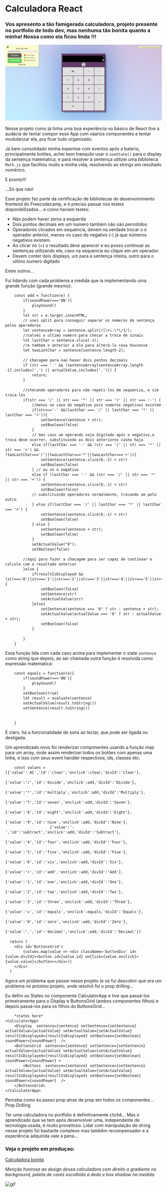 # Calculadora React

### Vos apresento a tão famigerada calculadora, projeto presente no portfolio de todo dev, mas nenhuma tão bonita quanto a minha! Nossa como ela ficou linda !!!

![screenshot](calc_react.png)

Nesse projeto como já tinha uma boa experiência no básico de React tive a audácia de tentar compor esse App com váarios componentes e tentar modularizar ela, pra ficar tudo organizado.

Já bem consolidado minha expertise com eventos após a bateria, principalmente botões, achei bem tranquilo usar o `useState()` para o display da sentença matematica, e para resolver a sentença utilizei uma biblioteca `Math.js` que facilitou muito a minha vida, resolvendo as strings em resultado numérico.

E pronto!!! 

...Só que não!

Esse projeto faz parte da certificação de bibliotecas de desenvolvimento frontend do Freecodecamp, e é preciso passar nos testes disponibilizados... e como haviam testes:

- Não podem haver zeros a esquerda
- Dois pontos decimais em um numero também não são permitidos
- Operadores clicados em sequencia, devem na verdade trocar o o operador anterior, menos no caso do negativo (-) já que números negativos existem.
- Ao clicar no (=) o resultado deve aparecer e eu posso continuar as sentenças utilizando ele, caso na sequencia eu clique em um operador.
- Devem conter dois displays, um para a sentença inteira, outro para o ultimo numero digitado

Entre outros...

Fui lidando com cada problema a medida que ia implementando uma grande função (grande mesmo):

```
    const add = function(e) {
        if(soundPower==='ON'){
            playSound()
        }
        let str = e.target.innerHTML;
        // usei split para conseguir separar os numeros da sentença pelos operadores
        let sentenceArray = sentence.split(/[\+\-\*\/]/);
        //salvei o ultimo numero para checar a troca de sinais
        let lastChar = sentence.slice(-1);
        //e tambem o anterior a ele para alterá-lo casa houvesse
        let twoLastChar = sentence[sentence.length-2];

        // checagem para nao haver dois pontos decimais
        if (str === '.' && (sentenceArray[sentenceArray.length -1].includes('.') || actualValue.includes('.'))) {
            return;
        }
    
        //checando operadores para não repeti-los em sequencia, e sim troca-los
        if(str === '/' || str === '*' || str === '+' || str === '-') {
            //menos no caso do negativo pois numeros negativos existem
            if(str==='-' &&(lastChar === '/' || lastChar === '*' || lastChar === '+')){
                setSentence(sentence + str);
                setBoolean(false)
            }
            // mas caso um operando seja digitado após o negativo,a troca deve ocorrer, substituindo os dois anteriores casho haja
            else if(lastChar === '-' && (str === '/' || str === '*' || str === '+') && (twoLastChar==='/'||twoLastChar==='*'||twoLastChar==='+')){
                setSentence(sentence.slice(0,-2) + str)
                setBoolean(false)
            } // ou só o negativo
            else if (lastChar === '-' && (str === '/' || str === '*' || str === '+')) {
                setSentence(sentence.slice(0,-1) + str)
                setBoolean(false)
            // substituindo operadores normalmente, trocando um pelo outro
            } else if(lastChar === '/' || lastChar === '*' || lastChar === '+') {
                setSentence(sentence.slice(0,-1) + str)
                setBoolean(false)
            } else {
                setSentence(sentence + str);
                setBoolean(false)
            }
            setActualValue("0");
            setBoolean(false)

        //aqui para fazer a chacagem para ser capaz de continuar o calculo com o resultado anterior
        }else {
            if(resultIsDisplayed && (str==='0'||str==='1'||str==='2'||str==='3'||str==='4'||str==='5'||str==='6'||str==='7'||str==='8'||str==='9')){
                setBoolean(false)
                setSentence(str)
                setActualValue(str)  
            }else{
                setSentence(sentence === '0' ? str : sentence + str);
                setActualValue(actualValue === '0' ? str : actualValue + str);
                setBoolean(false)
            }

        }
    }
```
Essa função lida com cada caso acima para implementar o state `sentence` como string que depois, ao ser chamada outra função é resolvida como expressão matematica:
```
    const equals = function(e){
        if(soundPower==='ON'){
            playSound()
        }
        setBoolean(true)
        let result = evaluate(sentence)
        setActualValue(result.toString())
        setSentence(result.toString())
       
        
    }
```
E claro, há a funcionalidade de sons ao teclar, que pode ser ligada ou desligada.

Um aprendizado novo foi renderizar componentes usando a função map para um array, onde assim renderizei todos os botôes com apenas uma linha, e isso com seus event handler respectivos, ids, classes etc:
```
    const values = [{'value':'AC','id':'clear','onclick':clear,'divId':'Clear'},
                    {'value':'/','id':'divide','onclick':add,'divId':'Divide'},
                    {'value':'*','id':'multiply','onclick':add,'divId':'Multiply'},
                    {'value':'7','id':'seven','onclick':add,'divId':'Seven'},
                    {'value':'8','id':'eight','onclick':add,'divId':'Eight'},
                    {'value':'9','id':'nine','onclick':add,'divId':'Nine'},
                    {'value':'-','id':'subtract','onclick':add,'divId':'Subtract'},
                    {'value':'4','id':'four','onclick':add,'divId':'Four'},
                    {'value':'5','id':'five','onclick':add,'divId':'Five'},
                    {'value':'6','id':'six','onclick':add,'divId':'Six'},
                    {'value':'+','id':'add','onclick':add,'divId':'Add'},
                    {'value':'1','id':'one','onclick':add,'divId':'One'},
                    {'value':'2','id':'two','onclick':add,'divId':'Two'},
                    {'value':'3','id':'three','onclick':add,'divId':'Three'},
                    {'value':'=','id':'equals','onclick':equals,'divId':'Equals'},
                    {'value':'0','id':'zero','onclick':add,'divId':'Zero'},
                    {'value':'.','id':'decimal','onclick':add,'divId':'Decimal'}]

  return (
    <div id='ButtonsGrid'>
        {values.map(value => <div className='buttonDiv' id={value.divId}><button id={value.id} onClick={value.onclick}>{value.value}</button></div>)}
    </div>
  )
```

Agora um problema que passei nesse projeto (e só fui descobrir que era um problema no próximo projeto, onde resolvi) foi o prop drilling...

Eu defini os States no componente CalculatorApp e tive que passá-los primeiramente para o Display e ButtonsGrid (ambos componentes filhos) e depois passá-los para os filhos do ButtonsGrid...
```
    *states here*
<CalculatorApp>
    <Display  sentence={sentence} setSentence={setSentence} actualValue={actualValue} setActualValue={setActualValue} resultIsDisplayed={resultIsDisplayed} setBoolean={setBoolean} soundPower={soundPower}  />
    <ButtonsGrid  sentence={sentence} setSentence={setSentence} actualValue={actualValue} setActualValue={setActualValue} resultIsDisplayed={resultIsDisplayed} setBoolean={setBoolean} soundPower={soundPower} >
        <Buttons  sentence={sentence} setSentence={setSentence} actualValue={actualValue} setActualValue={setActualValue} resultIsDisplayed={resultIsDisplayed} setBoolean={setBoolean} soundPower={soundPower}  />
    </ButtonsGrid>
</CalculatorApp>
```
Perceba como eu passo prop atras de prop em todos os componentes... Prop Drilling

Ter uma calculadora no portfolio é definitivamente clichê... Mas o aprendizado que se tem após desenvolver uma, independente de tecnologia usada, é muito proveitoso. Lidar com manipulação de string nesse projeto foi bastante complexo mas também recompensador e a experiência adquirida vale a pena...

### Veja o projeto em produçao:
[Calculadora bonita](https://react-calculator-free-code-camp-hxfny1mtb-lucas-vieira-r.vercel.app)

_Menção honrosa ao design dessa calculadora com direito a gradiente no background, paleta de cores escolhida a dedo e box shadow na medida_

![gif](calc.gif)










